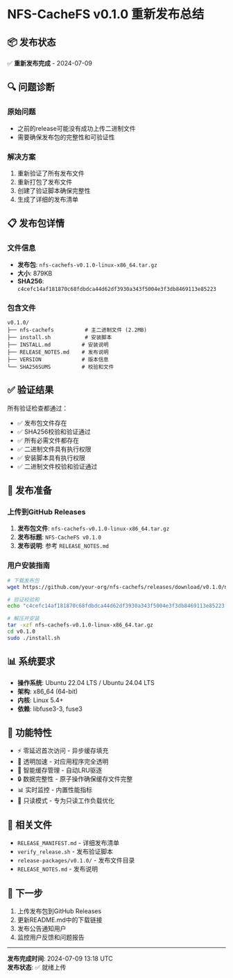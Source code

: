 # NFS-CacheFS v0.1.0 重新发布总结

## 📦 发布状态

✅ **重新发布完成** - 2024-07-09

## 🔍 问题诊断

### 原始问题
- 之前的release可能没有成功上传二进制文件
- 需要确保发布包的完整性和可验证性

### 解决方案
1. 重新验证了所有发布文件
2. 重新打包了发布文件
3. 创建了验证脚本确保完整性
4. 生成了详细的发布清单

## 📋 发布包详情

### 文件信息
- **发布包**: `nfs-cachefs-v0.1.0-linux-x86_64.tar.gz`
- **大小**: 879KB
- **SHA256**: `c4cefc14af181870c68fdbdca44d62df3930a343f5004e3f3db8469113e85223`

### 包含文件
```
v0.1.0/
├── nfs-cachefs          # 主二进制文件 (2.2MB)
├── install.sh           # 安装脚本
├── INSTALL.md          # 安装说明
├── RELEASE_NOTES.md    # 发布说明
├── VERSION             # 版本信息
└── SHA256SUMS          # 校验和文件
```

## ✅ 验证结果

所有验证检查都通过：

- ✅ 发布包文件存在
- ✅ SHA256校验和验证通过
- ✅ 所有必需文件都存在
- ✅ 二进制文件具有执行权限
- ✅ 安装脚本具有执行权限
- ✅ 二进制文件校验和验证通过

## 🚀 发布准备

### 上传到GitHub Releases

1. **发布包文件**: `nfs-cachefs-v0.1.0-linux-x86_64.tar.gz`
2. **发布标题**: `NFS-CacheFS v0.1.0`
3. **发布说明**: 参考 `RELEASE_NOTES.md`

### 用户安装指南

```bash
# 下载发布包
wget https://github.com/your-org/nfs-cachefs/releases/download/v0.1.0/nfs-cachefs-v0.1.0-linux-x86_64.tar.gz

# 验证校验和
echo "c4cefc14af181870c68fdbdca44d62df3930a343f5004e3f3db8469113e85223  nfs-cachefs-v0.1.0-linux-x86_64.tar.gz" | sha256sum -c

# 解压并安装
tar -xzf nfs-cachefs-v0.1.0-linux-x86_64.tar.gz
cd v0.1.0
sudo ./install.sh
```

## 📊 系统要求

- **操作系统**: Ubuntu 22.04 LTS / Ubuntu 24.04 LTS
- **架构**: x86_64 (64-bit)
- **内核**: Linux 5.4+
- **依赖**: libfuse3-3, fuse3

## 🔧 功能特性

- ⚡ 零延迟首次访问 - 异步缓存填充
- 🚀 透明加速 - 对应用程序完全透明
- 💾 智能缓存管理 - 自动LRU驱逐
- 🔒 数据完整性 - 原子操作确保缓存文件完整
- 📊 实时监控 - 内置性能指标
- 🔐 只读模式 - 专为只读工作负载优化

## 📝 相关文件

- `RELEASE_MANIFEST.md` - 详细发布清单
- `verify_release.sh` - 发布验证脚本
- `release-packages/v0.1.0/` - 发布文件目录
- `RELEASE_NOTES.md` - 发布说明

## 🎯 下一步

1. 上传发布包到GitHub Releases
2. 更新README.md中的下载链接
3. 发布公告通知用户
4. 监控用户反馈和问题报告

---

**发布完成时间**: 2024-07-09 13:18 UTC  
**发布状态**: ✅ 就绪上传